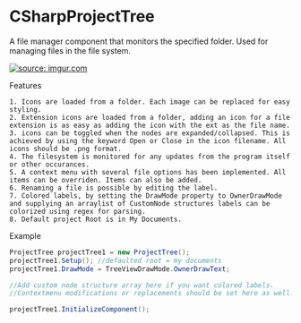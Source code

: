 # CSharpProjectTree
A file manager component that monitors the specified folder. Used for managing files in the file system.

<a href="http://imgur.com/CgTkhXu"><img src="http://i.imgur.com/CgTkhXu.png" title="source: imgur.com" /></a>

Features
```
1. Icons are loaded from a folder. Each image can be replaced for easy styling.
2. Extension icons are loaded from a folder, adding an icon for a file extension is as easy as adding the icon with the ext as the file name.
3. icons can be toggled when the nodes are expanded/collapsed. This is achieved by using the keyword Open or Close in the icon filename. All icons should be .png format.
4. The filesystem is monitored for any updates from the program itself or other occurances.
5. A context menu with several file options has been implemented. All items can be overriden. Items can also be added.
6. Renaming a file is possible by editing the label.
7. Colored labels, by setting the DrawMode property to OwnerDrawMode and supplying an arraylist of CustomNode structures labels can be colorized using regex for parsing.
8. Default project Root is in My Documents.
```

Example
```cs
ProjectTree projectTree1 = new ProjectTree();
projectTree1.Setup(); //defaulted root = my documents
projectTree1.DrawMode = TreeViewDrawMode.OwnerDrawText;

//Add custom node structure array here if you want colored labels.
//Contextmenu modifications or replacements should be set here as well.

projectTree1.InitializeComponent();
```
